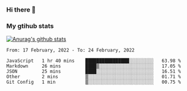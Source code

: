### Hi there 👋

### My gtihub stats

[![Anurag's github stats](https://github-readme-stats.vercel.app/api?username=gaozhidong)](https://github.com/gaozhidong/github-readme-stats)

<!--START_SECTION:waka-->
```text
From: 17 February, 2022 - To: 24 February, 2022

JavaScript   1 hr 40 mins    ████████████████░░░░░░░░░   63.98 % 
Markdown     26 mins         ████▒░░░░░░░░░░░░░░░░░░░░   17.05 % 
JSON         25 mins         ████░░░░░░░░░░░░░░░░░░░░░   16.51 % 
Other        2 mins          ▒░░░░░░░░░░░░░░░░░░░░░░░░   01.71 % 
Git Config   1 min           ▒░░░░░░░░░░░░░░░░░░░░░░░░   00.75 % 
```
<!--END_SECTION:waka-->